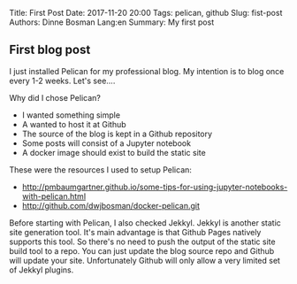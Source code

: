 Title: First Post
Date: 2017-11-20 20:00
Tags: pelican, github
Slug: fist-post
Authors: Dinne Bosman
Lang:en
Summary: My first post

## First blog post

I just installed Pelican for my professional blog. My intention is to blog once every 1-2 weeks. Let's see....

Why did I chose Pelican?

* I wanted something simple 
* A wanted to host it at Github
* The source of the blog is kept in a Github repository
* Some posts will consist of a Jupyter notebook
* A docker image should exist to build the static site

These were the resources I used to setup Pelican:

* http://pmbaumgartner.github.io/some-tips-for-using-jupyter-notebooks-with-pelican.html
* http://github.com/dwjbosman/docker-pelican.git

Before starting with Pelican, I also checked Jekkyl. Jekkyl is another static site generation tool. It's main advantage is that Github Pages natively supports this tool. So there's no need to push the output of the static site build tool to a repo. You can just update the blog source repo and Github will update your site. Unfortunately Github will only allow a very limited set of Jekkyl plugins.


